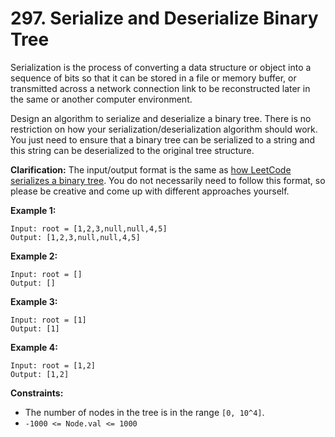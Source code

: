 # 297. Serialize and Deserialize Binary Tree

Serialization is the process of converting a data structure or object into a sequence of bits so that it can be stored in a file or memory buffer, or transmitted across a network connection link to be reconstructed later in the same or another computer environment.

Design an algorithm to serialize and deserialize a binary tree. There is no restriction on how your serialization/deserialization algorithm should work. You just need to ensure that a binary tree can be serialized to a string and this string can be deserialized to the original tree structure.

**Clarification:** The input/output format is the same as [how LeetCode serializes a binary tree](https://leetcode.com/faq/#binary-tree). You do not necessarily need to follow this format, so please be creative and come up with different approaches yourself.

**Example 1:**

```
Input: root = [1,2,3,null,null,4,5]
Output: [1,2,3,null,null,4,5]
```

**Example 2:**

```
Input: root = []
Output: []
```

**Example 3:**

```
Input: root = [1]
Output: [1]
```

**Example 4:**

```
Input: root = [1,2]
Output: [1,2]
```

**Constraints:**

* The number of nodes in the tree is in the range `[0, 10^4]`.
* `-1000 <= Node.val <= 1000`
